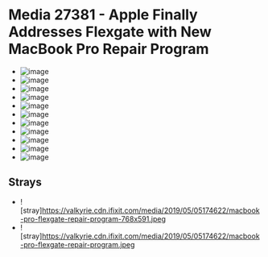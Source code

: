 # Media 27381 - Apple Finally Addresses Flexgate with New MacBook Pro Repair Program

- ![image](https://valkyrie.cdn.ifixit.com/media/2019/05/05174622/macbook-pro-flexgate-repair-program-scaled.jpeg)
- ![image](https://valkyrie.cdn.ifixit.com/media/2019/05/05174622/macbook-pro-flexgate-repair-program-150x150.jpeg)
- ![image](https://valkyrie.cdn.ifixit.com/media/2019/05/05174622/macbook-pro-flexgate-repair-program-1536x1152.jpeg)
- ![image](https://valkyrie.cdn.ifixit.com/media/2019/05/05174622/macbook-pro-flexgate-repair-program-2048x1536.jpeg)
- ![image](https://valkyrie.cdn.ifixit.com/media/2019/05/05174622/macbook-pro-flexgate-repair-program-1200x900.jpeg)
- ![image](https://valkyrie.cdn.ifixit.com/media/2019/05/05174622/macbook-pro-flexgate-repair-program-300x200.jpeg)
- ![image](https://valkyrie.cdn.ifixit.com/media/2019/05/05174622/macbook-pro-flexgate-repair-program-600x400.jpeg)
- ![image](https://valkyrie.cdn.ifixit.com/media/2019/05/05174622/macbook-pro-flexgate-repair-program-1200x800.jpeg)
- ![image](https://valkyrie.cdn.ifixit.com/media/2019/05/05174622/macbook-pro-flexgate-repair-program-768x512.jpeg)
- ![image](https://valkyrie.cdn.ifixit.com/media/2019/05/05174622/macbook-pro-flexgate-repair-program-324x216.jpeg)
- ![image](https://valkyrie.cdn.ifixit.com/media/2019/05/05174622/macbook-pro-flexgate-repair-program-450x300.jpeg)

## Strays
- ![stray]https://valkyrie.cdn.ifixit.com/media/2019/05/05174622/macbook-pro-flexgate-repair-program-768x591.jpeg
- ![stray]https://valkyrie.cdn.ifixit.com/media/2019/05/05174622/macbook-pro-flexgate-repair-program.jpeg